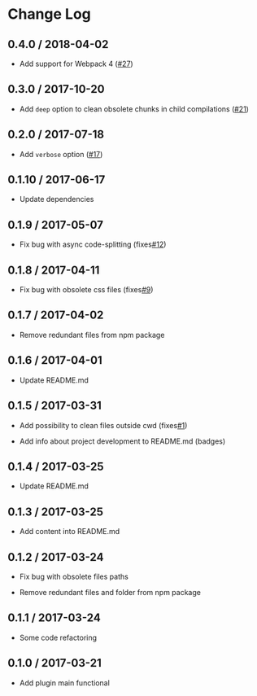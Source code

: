 # Change Log

## 0.4.0 / 2018-04-02

* Add support for Webpack 4 ([#27](https://github.com/GProst/webpack-clean-obsolete-chunks/pull/27))

## 0.3.0 / 2017-10-20

* Add `deep` option to clean obsolete chunks in child compilations ([#21](https://github.com/GProst/webpack-clean-obsolete-chunks/issues/21))

## 0.2.0 / 2017-07-18

* Add `verbose` option ([#17](https://github.com/GProst/webpack-clean-obsolete-chunks/issues/17))

## 0.1.10 / 2017-06-17

* Update dependencies

## 0.1.9 / 2017-05-07

* Fix bug with async code-splitting (fixes[#12](https://github.com/GProst/webpack-clean-obsolete-chunks/issues/12))

## 0.1.8 / 2017-04-11

* Fix bug with obsolete css files (fixes[#9](https://github.com/GProst/webpack-clean-obsolete-chunks/issues/9))

## 0.1.7 / 2017-04-02

* Remove redundant files from npm package

## 0.1.6 / 2017-04-01

* Update README.md

## 0.1.5 / 2017-03-31

* Add possibility to clean files outside cwd (fixes[#1](https://github.com/GProst/webpack-clean-obsolete-chunks/issues/1))

* Add info about project development to README.md (badges)

## 0.1.4 / 2017-03-25

* Update README.md

## 0.1.3 / 2017-03-25

* Add content into README.md

## 0.1.2 / 2017-03-24

* Fix bug with obsolete files paths

* Remove redundant files and folder from npm package

## 0.1.1 / 2017-03-24

* Some code refactoring

## 0.1.0 / 2017-03-21

* Add plugin main functional
